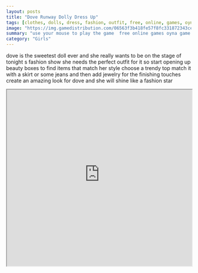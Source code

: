 ```yaml
---
layout: posts
title: "Dove Runway Dolly Dress Up"
tags: [clothes, dolls, dress, fashion, outfit, free, online, games, oyna, game, free, games, play, play, games]
image: "https://img.gamedistribution.com/06563f3b418fe57f8fc331872343ce44.jpg"
summary: "use your mouse to play the game  free online games oyna game free games play play games"
category: "Girls"
---
```


dove is the sweetest doll ever and she really wants to be on the stage of tonight s fashion show she needs the perfect outfit for it so start opening up beauty boxes to find items that match her style choose a trendy top match it with a skirt or some jeans and then add jewelry for the finishing touches create an amazing look for dove and she will shine like a fashion star

<iframe width="100%" height="480px;" src="https://flash.gamedistribution.com?game=06563f3b418fe57f8fc331872343ce44"></iframe>